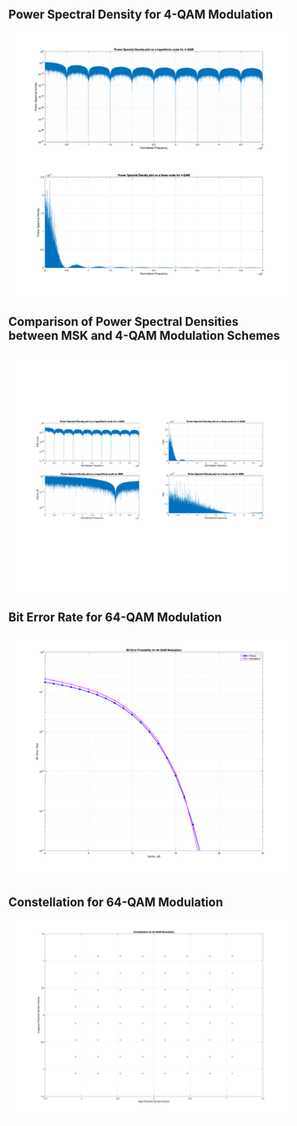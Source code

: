 ## Power Spectral Density for 4-QAM Modulation

![Power Spectral Density for 4-QAM Modulation](figure_power_spectrum_4QAM.png)

## Comparison of Power Spectral Densities between MSK and 4-QAM Modulation Schemes

![Comparison of Power Spectral Densities between MSK and 4-QAM Modulation Schemes](figure_power_spectrum_MSK_vs_4QAM.png)

## Bit Error Rate for 64-QAM Modulation

![Bit Error Rate for 64-QAM Modulation](figure_ber_64QAM.png)

## Constellation for 64-QAM Modulation

![Constellation for 64-QAM Modulation](figure_constellation_64QAM.png)
